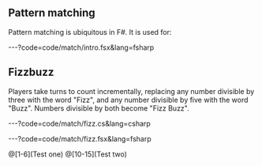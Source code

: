 ## Pattern matching

Pattern matching is ubiquitous in F#. It is used for:

---?code=code/match/intro.fsx&lang=fsharp


## Fizzbuzz

Players take turns to count incrementally, replacing any number divisible by three with the word "Fizz", and any number divisible by five with the word "Buzz". Numbers divisible by both become "Fizz Buzz".


---?code=code/match/fizz.cs&lang=csharp


---?code=code/match/fizz.fsx&lang=fsharp

@[1-6](Test one)
@[10-15](Test two)

